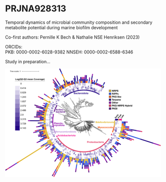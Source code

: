 # PRJNA928313
Temporal dynamics of microbial community composition and secondary metabolite potential during marine biofilm development

Co-first authors: Pernille K Bech & Nathalie NSE Henriksen (2023) 

ORCIDs:  
PKB: 0000-0002-6028-9382
NNSEH: 0000-0002-6588-6346


Study in preparation...


![](https://github.com/PKBech/PRJNA928313/blob/main/Metagenomics/Figures/itol_tree_080622.png)
